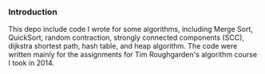 ### Introduction ###

This depo include code I wrote for some algorithms, including Merge Sort, QuickSort, random contraction, strongly connected components (SCC), dijkstra shortest path, hash table, and heap algorithm. The code were written mainly for the assignments for Tim Roughgarden's algorithm course I took in 2014.
